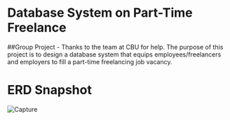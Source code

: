 # Database System on Part-Time Freelance
##Group Project - Thanks to the team at CBU for help.
The purpose of this project is to design a database system that equips employees/freelancers and employers to fill a part-time freelancing job vacancy.
# ERD Snapshot
![Capture](https://user-images.githubusercontent.com/98677120/230500059-cd1a8d0b-483c-48ff-b513-a4db8c23e45d.JPG)
